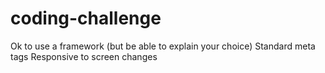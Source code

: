 # coding-challenge

Ok to use a framework (but be able to explain your choice)
Standard meta tags
Responsive to screen changes
